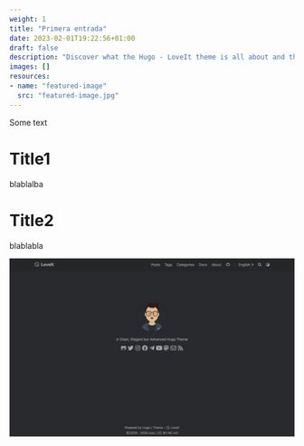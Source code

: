 ```yaml
---
weight: 1
title: "Primera entrada"
date: 2023-02-01T19:22:56+01:00
draft: false
description: "Discover what the Hugo - LoveIt theme is all about and the core-concepts behind it."
images: []
resources:
- name: "featured-image"
  src: "featured-image.jpg"
---
```


Some text

# Title1
blablalba

# Title2
blablabla

![Complete configuration preview](/images/screenshot.png "Complete configuration preview")
